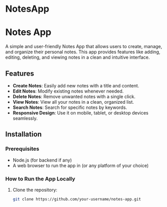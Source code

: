 # NotesApp
# Notes App

A simple and user-friendly Notes App that allows users to create, manage, and organize their personal notes. This app provides features like adding, editing, deleting, and viewing notes in a clean and intuitive interface.

## Features

- **Create Notes**: Easily add new notes with a title and content.
- **Edit Notes**: Modify existing notes whenever needed.
- **Delete Notes**: Remove unwanted notes with a single click.
- **View Notes**: View all your notes in a clean, organized list.
- **Search Notes**: Search for specific notes by keywords.
- **Responsive Design**: Use it on mobile, tablet, or desktop devices seamlessly.

## Installation

### Prerequisites

- Node.js (for backend if any)
- A web browser to run the app in (or any platform of your choice)

### How to Run the App Locally

1. Clone the repository:
   ```bash
   git clone https://github.com/your-username/notes-app.git


